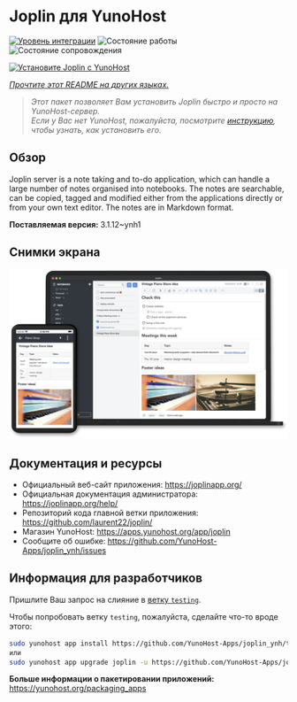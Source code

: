 <!--
Важно: этот README был автоматически сгенерирован <https://github.com/YunoHost/apps/tree/master/tools/readme_generator>
Он НЕ ДОЛЖЕН редактироваться вручную.
-->

# Joplin для YunoHost

[![Уровень интеграции](https://dash.yunohost.org/integration/joplin.svg)](https://ci-apps.yunohost.org/ci/apps/joplin/) ![Состояние работы](https://ci-apps.yunohost.org/ci/badges/joplin.status.svg) ![Состояние сопровождения](https://ci-apps.yunohost.org/ci/badges/joplin.maintain.svg)

[![Установите Joplin с YunoHost](https://install-app.yunohost.org/install-with-yunohost.svg)](https://install-app.yunohost.org/?app=joplin)

*[Прочтите этот README на других языках.](./ALL_README.md)*

> *Этот пакет позволяет Вам установить Joplin быстро и просто на YunoHost-сервер.*  
> *Если у Вас нет YunoHost, пожалуйста, посмотрите [инструкцию](https://yunohost.org/install), чтобы узнать, как установить его.*

## Обзор

Joplin server is a note taking and to-do application, which can handle a large number of notes organised into notebooks. The notes are searchable, can be copied, tagged and modified either from the applications directly or from your own text editor. The notes are in Markdown format.

**Поставляемая версия:** 3.1.12~ynh1

## Снимки экрана

![Снимок экрана Joplin](./doc/screenshots/screenshot.png)

## Документация и ресурсы

- Официальный веб-сайт приложения: <https://joplinapp.org/>
- Официальная документация администратора: <https://joplinapp.org/help/>
- Репозиторий кода главной ветки приложения: <https://github.com/laurent22/joplin/>
- Магазин YunoHost: <https://apps.yunohost.org/app/joplin>
- Сообщите об ошибке: <https://github.com/YunoHost-Apps/joplin_ynh/issues>

## Информация для разработчиков

Пришлите Ваш запрос на слияние в [ветку `testing`](https://github.com/YunoHost-Apps/joplin_ynh/tree/testing).

Чтобы попробовать ветку `testing`, пожалуйста, сделайте что-то вроде этого:

```bash
sudo yunohost app install https://github.com/YunoHost-Apps/joplin_ynh/tree/testing --debug
или
sudo yunohost app upgrade joplin -u https://github.com/YunoHost-Apps/joplin_ynh/tree/testing --debug
```

**Больше информации о пакетировании приложений:** <https://yunohost.org/packaging_apps>

